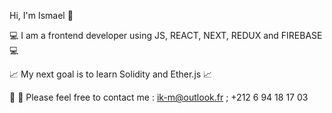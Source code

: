 Hi, I'm Ismael 👋

💻 I am a frontend developer using JS, REACT, NEXT, REDUX and FIREBASE 💻 

📈 My next goal is to learn Solidity and Ether.js 📈

📨 📱 Please feel free to contact me : ik-m@outlook.fr ; +212 6 94 18 17 03
